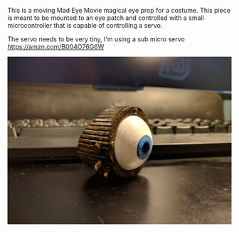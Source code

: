 This is a moving Mad Eye Movie magical eye prop for a costume.  This piece is meant to be mounted to an eye patch and controlled 
with a small microcontroller that is capable of controlling a servo. 

The servo needs to be very tiny, I'm using a sub micro servo https://amzn.com/B004O76G6W

![Mad Eye](https://github.com/InventorForgeMakerspace/3dFiles/blob/master/Mad_Eye_Moody_Eye/Mad_Eye_V2.jpg "Mad Eye Moody")

